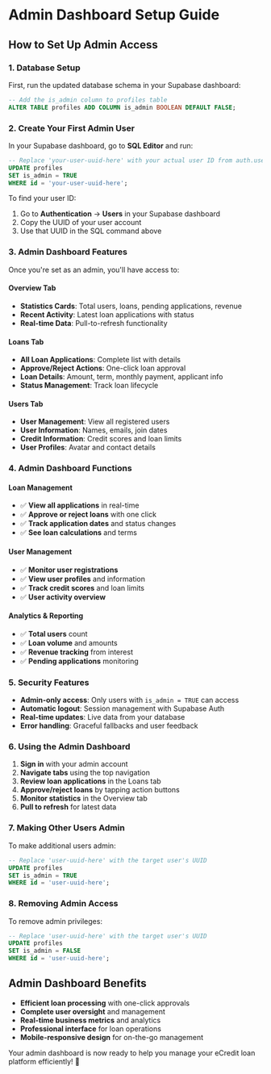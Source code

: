 # Admin Dashboard Setup Guide

## How to Set Up Admin Access

### 1. Database Setup

First, run the updated database schema in your Supabase dashboard:

```sql
-- Add the is_admin column to profiles table
ALTER TABLE profiles ADD COLUMN is_admin BOOLEAN DEFAULT FALSE;
```

### 2. Create Your First Admin User

In your Supabase dashboard, go to **SQL Editor** and run:

```sql
-- Replace 'your-user-uuid-here' with your actual user ID from auth.users
UPDATE profiles 
SET is_admin = TRUE 
WHERE id = 'your-user-uuid-here';
```

To find your user ID:
1. Go to **Authentication** → **Users** in your Supabase dashboard
2. Copy the UUID of your user account
3. Use that UUID in the SQL command above

### 3. Admin Dashboard Features

Once you're set as an admin, you'll have access to:

#### **Overview Tab**
- **Statistics Cards**: Total users, loans, pending applications, revenue
- **Recent Activity**: Latest loan applications with status
- **Real-time Data**: Pull-to-refresh functionality

#### **Loans Tab**
- **All Loan Applications**: Complete list with details
- **Approve/Reject Actions**: One-click loan approval
- **Loan Details**: Amount, term, monthly payment, applicant info
- **Status Management**: Track loan lifecycle

#### **Users Tab**
- **User Management**: View all registered users
- **User Information**: Names, emails, join dates
- **Credit Information**: Credit scores and loan limits
- **User Profiles**: Avatar and contact details

### 4. Admin Dashboard Functions

#### **Loan Management**
- ✅ **View all applications** in real-time
- ✅ **Approve or reject loans** with one click
- ✅ **Track application dates** and status changes
- ✅ **See loan calculations** and terms

#### **User Management**
- ✅ **Monitor user registrations**
- ✅ **View user profiles** and information
- ✅ **Track credit scores** and loan limits
- ✅ **User activity overview**

#### **Analytics & Reporting**
- ✅ **Total users** count
- ✅ **Loan volume** and amounts
- ✅ **Revenue tracking** from interest
- ✅ **Pending applications** monitoring

### 5. Security Features

- **Admin-only access**: Only users with `is_admin = TRUE` can access
- **Automatic logout**: Session management with Supabase Auth
- **Real-time updates**: Live data from your database
- **Error handling**: Graceful fallbacks and user feedback

### 6. Using the Admin Dashboard

1. **Sign in** with your admin account
2. **Navigate tabs** using the top navigation
3. **Review loan applications** in the Loans tab
4. **Approve/reject loans** by tapping action buttons
5. **Monitor statistics** in the Overview tab
6. **Pull to refresh** for latest data

### 7. Making Other Users Admin

To make additional users admin:

```sql
-- Replace 'user-uuid-here' with the target user's UUID
UPDATE profiles 
SET is_admin = TRUE 
WHERE id = 'user-uuid-here';
```

### 8. Removing Admin Access

To remove admin privileges:

```sql
-- Replace 'user-uuid-here' with the target user's UUID
UPDATE profiles 
SET is_admin = FALSE 
WHERE id = 'user-uuid-here';
```

## Admin Dashboard Benefits

- **Efficient loan processing** with one-click approvals
- **Complete user oversight** and management
- **Real-time business metrics** and analytics
- **Professional interface** for loan operations
- **Mobile-responsive design** for on-the-go management

Your admin dashboard is now ready to help you manage your eCredit loan platform efficiently! 🚀
